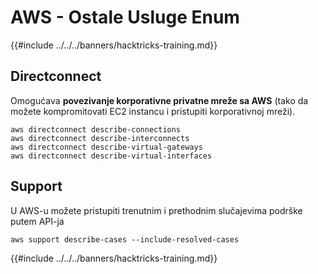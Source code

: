 # AWS - Ostale Usluge Enum

{{#include ../../../banners/hacktricks-training.md}}

## Directconnect

Omogućava **povezivanje korporativne privatne mreže sa AWS** (tako da možete kompromitovati EC2 instancu i pristupiti korporativnoj mreži).
```
aws directconnect describe-connections
aws directconnect describe-interconnects
aws directconnect describe-virtual-gateways
aws directconnect describe-virtual-interfaces
```
## Support

U AWS-u možete pristupiti trenutnim i prethodnim slučajevima podrške putem API-ja
```
aws support describe-cases --include-resolved-cases
```
{{#include ../../../banners/hacktricks-training.md}}
